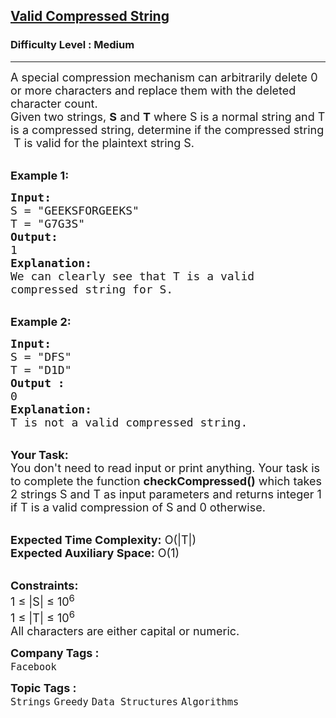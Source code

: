 <h2><a href="https://practice.geeksforgeeks.org/problems/13eb74f1c80bc67d526a69b8276f6cad1b8c3401/1">Valid Compressed String</a></h2><h3>Difficulty Level : Medium</h3><hr><div class="problems_problem_content__Xm_eO"><p><span style="font-size:18px">A special compression mechanism can arbitrarily&nbsp;delete 0 or more characters and replace them with the deleted character count.<br>
Given two strings,&nbsp;<strong>S</strong>&nbsp;and <strong>T</strong> where&nbsp;S is a normal string and T is a compressed&nbsp;string,&nbsp;determine if the compressed string &nbsp;T is valid for the plaintext string S.&nbsp;</span></p>

<p><br>
<span style="font-size:18px"><strong>Example 1:</strong></span></p>

<pre><span style="font-size:18px"><strong>Input:
</strong>S = "GEEKSFORGEEKS"
T = "G7G3S"
<strong>Output:
</strong>1
<strong>Explanation:</strong>
We can clearly see that T is a valid 
compressed string for S.</span>
</pre>

<p><br>
<span style="font-size:18px"><strong>Example 2:</strong></span></p>

<pre><span style="font-size:18px"><strong>Input:
</strong>S = "DFS"
T = "D1D"
<strong>Output :</strong>
0
<strong>Explanation:</strong>
T is not a valid compressed string.
</span></pre>

<p><br>
<span style="font-size:18px"><strong>Your Task:&nbsp;&nbsp;</strong><br>
You don't need to read input or print anything. Your task is to complete the function&nbsp;<strong>checkCompressed()</strong>&nbsp;which takes 2&nbsp;strings S&nbsp;and T as input parameters and returns integer 1 if T is a valid compression of S and&nbsp;0 otherwise.</span></p>

<p><br>
<span style="font-size:18px"><strong>Expected Time Complexity:</strong>&nbsp;O(|T|)<br>
<strong>Expected Auxiliary Space:</strong>&nbsp;O(1)</span></p>

<p><br>
<span style="font-size:18px"><strong>Constraints:</strong><br>
1 ≤ |S|&nbsp;≤ 10<sup>6</sup><br>
1 ≤ |T| ≤&nbsp;10<sup>6</sup><br>
All characters are either capital or numeric.</span></p>
</div><p><span style=font-size:18px><strong>Company Tags : </strong><br><code>Facebook</code>&nbsp;<br><p><span style=font-size:18px><strong>Topic Tags : </strong><br><code>Strings</code>&nbsp;<code>Greedy</code>&nbsp;<code>Data Structures</code>&nbsp;<code>Algorithms</code>&nbsp;